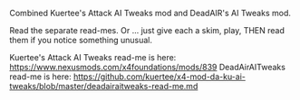 Combined Kuertee's Attack AI Tweaks mod and DeadAIR's AI Tweaks mod.

Read the separate read-mes.
Or ... just give each a skim, play, THEN read them if you notice something unusual.

Kuertee's Attack AI Tweaks read-me is here: https://www.nexusmods.com/x4foundations/mods/839
DeadAirAITweaks read-me is here: https://github.com/kuertee/x4-mod-da-ku-ai-tweaks/blob/master/deadairaitweaks-read-me.md
